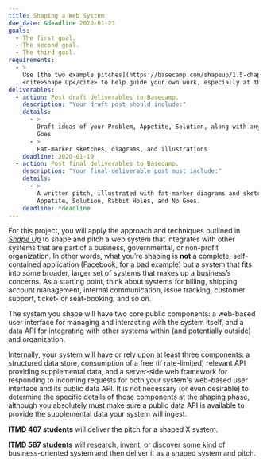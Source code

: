 ```yaml
---
title: Shaping a Web System
due_date: &deadline 2020-01-23
goals:
  - The first goal.
  - The second goal.
  - The third goal.
requirements:
  - >
    Use [the two example pitches](https://basecamp.com/shapeup/1.5-chapter-06#examples) in
    <cite>Shape Up</cite> to help guide your own work, especially at the draft stage
deliverables:
  - action: Post draft deliverables to Basecamp.
    description: "Your draft post should include:"
    details:
      - >
        Draft ideas of your Problem, Appetite, Solution, along with any clear Rabbit Holes and No
        Goes
      - >
        Fat-marker sketches, diagrams, and illustrations
    deadline: 2020-01-19
  - action: Post final deliverables to Basecamp.
    description: "Your final-deliverable post must include:"
    details:
      - >
        A written pitch, illustrated with fat-marker diagrams and sketches, outlining Problem,
        Appetite, Solution, Rabbit Holes, and No Goes.
    deadline: *deadline
---
```


For this project, you will apply the approach and techniques outlined in [<cite>Shape
Up</cite>](https://basecamp.com/shapeup) to shape and pitch a web system that integrates with other
systems that are part of a business, governmental, or non-profit organization. In other words, what
you’re shaping is **not** a complete, self-contained application (Facebook, for a bad example) but a
system that fits into some broader, larger set of systems that makes up a business’s concerns. As a
starting point, think about systems for billing, shipping, account management, internal
communication, issue tracking, customer support, ticket- or seat-booking, and so on.

The system you shape will have two core public components: a web-based user interface for managing
and interacting with the system itself, and a data API for integrating with other systems within
(and potentially outside) and organization.

Internally, your system will have or rely upon at least three components: a structured data store,
consumption of a free (if rate-limited) relevant API providing supplemental data, and a server-side
web framework for responding to incoming requests for both your system's web-based user interface
and its public data API. It is not necessary (or even desirable) to determine the specific details
of those components at the shaping phase, although you absolutely must make sure a public data API
is available to provide the supplemental data your system will ingest.

**ITMD 467 students** will deliver the pitch for a shaped X system.

**ITMD 567 students** will research, invent, or discover some kind of business-oriented system and
then deliver it as a shaped system and pitch.
